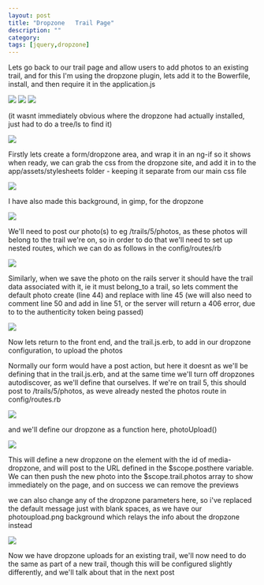 ```yaml
---
layout: post
title: "Dropzone   Trail Page"
description: ""
category: 
tags: [jquery,dropzone]
---
```

Lets go back to our trail page and allow users to add photos to an existing trail, and for this I'm using the dropzone plugin, lets add it to the Bowerfile, install, and then require it in the application.js

<img src="http://salterhebble.com/blogpics/dropzone1.jpg">

<img src="http://salterhebble.com/blogpics/dropzone2.jpg">

<img src="http://salterhebble.com/blogpics/dropzone3.jpg">

(it wasnt immediately obvious where the dropzone had actually installed, just had to do a tree/ls to find it)

<img src="http://salterhebble.com/blogpics/dropzone4.jpg">


Firstly lets create a form/dropzone area, and wrap it in an ng-if so it shows when ready, we can grab the css from the dropzone site, and add it in to the app/assets/stylesheets folder - keeping it separate from our main css file


<img src="http://salterhebble.com/blogpics/dropzone5.jpg">

I have also made this background, in gimp, for the dropzone

<img src="http://salterhebble.com/s3/css/photouploadwide.png">

We'll need to post our photo(s) to eg /trails/5/photos, as these photos will belong to the trail we're on, so in order to do that we'll need to set up nested routes, which we can do as follows in the config/routes/rb


<img src="http://salterhebble.com/blogpics/photosroute.jpg">

Similarly, when we save the photo on the rails server it should have the trail data associated with it, ie it must belong_to a trail, so lets comment the default photo create (line 44) and replace with line 45 (we will also need to comment line 50 and add in line 51, or the server will return a 406 error, due to to the authenticity token being passed)

<img src="http://salterhebble.com/blogpics/photocontroller2.jpg">

Now lets return to the front end, and the trail.js.erb, to add in our dropzone configuration, to upload the photos

Normally our form would have a post action, but here it doesnt as we'll be defining that in the trail.js.erb, and at the same time we'll turn off dropzones autodiscover, as we'll define that ourselves. If we're on trail 5, this should post to /trails/5/photos, as weve already nested the photos route in config/routes.rb

<img src="http://salterhebble.com/blogpics/dropzone8.jpg">

and we'll define our dropzone as a function here, photoUpload()

<img src="http://salterhebble.com/blogpics/dropzone9.jpg">

This will define a new dropzone on the element with the id of media-dropzone, and will post to the URL defined in the $scope.posthere variable. We can then push the new photo into the $scope.trail.photos array to show immediately on the page, and on success we can remove the previews

we can also change any of the dropzone parameters here, so i've replaced the default message just with blank spaces, as we have our photoupload.png background which relays the info about the dropzone instead

<img src="http://salterhebble.com/blogpics/dropzone12.jpg">

Now we have dropzone uploads for an existing trail, we'll now need to do the same as part of a new trail, though this will be configured slightly differently, and we'll talk about that in the next post



